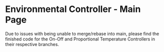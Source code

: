 # Environmental Controller - Main Page
Due to issues with being unable to merge/rebase into main, please find the finished code for the On-Off and Proportional Temperature Controllers in their respective branches.
